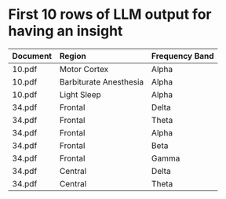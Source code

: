 # First 10 rows of LLM output for having an insight

| Document   | Region                 | Frequency Band   |
|:-----------|:-----------------------|:-----------------|
| 10.pdf     | Motor Cortex           | Alpha            |
| 10.pdf     | Barbiturate Anesthesia | Alpha            |
| 10.pdf     | Light Sleep            | Alpha            |
| 34.pdf     | Frontal                | Delta            |
| 34.pdf     | Frontal                | Theta            |
| 34.pdf     | Frontal                | Alpha            |
| 34.pdf     | Frontal                | Beta             |
| 34.pdf     | Frontal                | Gamma            |
| 34.pdf     | Central                | Delta            |
| 34.pdf     | Central                | Theta            |
